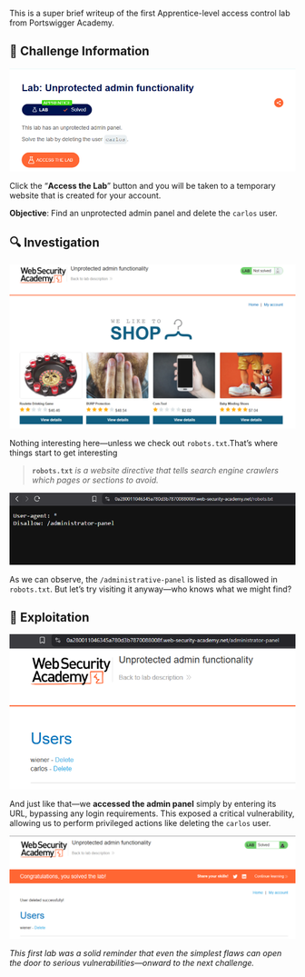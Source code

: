 
This is a super brief writeup of the first Apprentice-level access control lab from Portswigger Academy.
## 🧩 Challenge Information

![Challenge Screenshot](images/challenge-screenshot.png)

Click the “**Access the Lab**” button and you will be taken to a temporary website that is created for your account.

**Objective**: Find an unprotected admin panel and delete the `carlos` user.  

## 🔍 Investigation 

![Objective Screenshot](images/objective-screenshot.png)

Nothing interesting here—unless we check out `robots.txt`.That’s where things start to get interesting

> **`robots.txt`** *is a website directive that tells search engine crawlers which pages or sections to avoid.* 

![Robots.txt Screenshot](images/robots-screenshot.png)

As we can observe, the `/administrative-panel` is listed as disallowed in `robots.txt`. But let’s try visiting it anyway—who knows what we might find?

## 🚨 Exploitation

![Admin Panel Discovery](images/panel-discovery-screenshot.png)

 And just like that—we **accessed the admin panel** simply by entering its URL, bypassing any login requirements. This exposed a critical vulnerability, allowing us to perform privileged actions like deleting the `carlos` user.

![Exploitation Screenshot](images/exploitation-screenshot.png)

*This first lab was a solid reminder that even the simplest flaws can open the door to serious vulnerabilities—onward to the next challenge.*